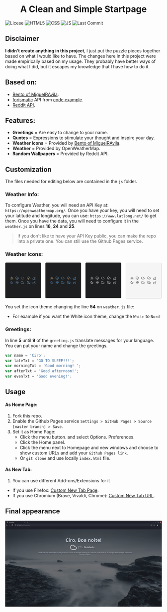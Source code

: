 
<div align="center">
    <h1>A Clean and Simple Startpage</h1>
</div>

![Licese](https://img.shields.io/badge/License-GPLv3-blue.svg?style=for-the-badge)
![HTML5](https://img.shields.io/badge/HTML5-E34F26?style=for-the-badge&logo=html5&logoColor=white)
![CSS](https://img.shields.io/badge/CSS3-1572B6?style=for-the-badge&logo=css3&logoColor=white)
![JS](https://img.shields.io/badge/JavaScript-323330?style=for-the-badge&logo=javascript&logoColor=F7DF1E)
![Last Commit](https://img.shields.io/github/last-commit/ciro-mota/Personal-Startpage?style=for-the-badge)

## Disclaimer

**I didn't create anything in this project**, I just put the puzzle pieces together based on what I would like to have. The changes here in this project were made empirically based on my usage. They probably have better ways of doing what I did, but it escapes my knowledge that I have how to do it.
## Based on:

- [Bento of MiguelRAvila](https://github.com/MiguelRAvila/Bento).
- [forismatic](http://forismatic.com/en/api/) API from  [code example](https://codepen.io/catapixel/pen/LpVEgy).
- [Reddit API](https://www.reddit.com/dev/api/).

## Features:

- **Greetings** = Are easy to change to your name.
- **Quotes** = Expressions to stimulate your thought and inspire your day.
- **Weather Icons** = Provided by [Bento of MiguelRAvila](https://github.com/MiguelRAvila/Bento).
- **Weather** = Provided by OpenWeatherMap.
- **Random Wallpapers** = Provided by Reddit API.
## Customization

The files needed for editing below are contained in the `js` folder.
### Weather Info:

To configure Weather, you will need an API Key at: `https://openweathermap.org/`. Once you have your key, you will need to set your latitude and longitude, you can use: `https://www.latlong.net/` to get them. Once you have the data, you will need to configure it in the `weather.js` on lines **16**, **24** and **25**.

> If you don't like to have your API Key public, you can make the repo into a private one. You can still use the Github Pages service.

### Weather Icons:

![](assets/previewico.png)

You set the icon theme changing the line **54** on `weather.js` file:

-   For example if you want the White icon theme, change the `White` to `Nord`

### Greetings:

In line **5** until **9** of the `greeting.js` translate messages for your language. You can put your name and change the greetings.

```js
var name = 'Ciro';
var lateTxt = 'GO TO SLEEP!!!';
var morningTxt = 'Good morning! ';
var afterTxt = 'Good afternoon!';
var evenTxt = 'Good evening!';
```
## Usage

#### As Home Page:
1. Fork this repo.
2. Enable the Github Pages service `Settings > GitHub Pages > Source [master branch] > Save`.
3. Set it as Home Page:
    - Click the menu button. and select Options. Preferences.
    - Click the Home panel.
    - Click the menu next to Homepage and new windows and choose to show custom URLs and add your `Github Pages link`.
    - Or `git clone` and use locally `index.html` file.

#### As New Tab:
1. You can use different Add-ons/Extensions for it
  - If you use Firefox: [Custom New Tab Page](https://addons.mozilla.org/en-US/firefox/addon/custom-new-tab-page/?src=search).
  - If you use Chromium (Brave, Vivaldi, Chrome): [Custom New Tab URL](https://chrome.google.com/webstore/detail/custom-new-tab-url/mmjbdbjnoablegbkcklggeknkfcjkjia).

## Final appearance 

![](assets/preview.png)



